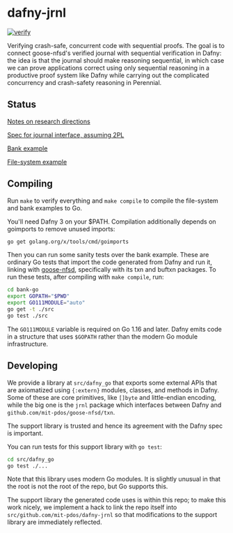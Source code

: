 # dafny-jrnl

[![verify](https://github.com/mit-pdos/dafny-jrnl/workflows/verify/badge.svg)](https://github.com/mit-pdos/dafny-jrnl/actions?query=workflow%3Averify)

Verifying crash-safe, concurrent code with sequential proofs. The goal is to
connect goose-nfsd's verified journal with sequential verification in Dafny: the
idea is that the journal should make reasoning sequential, in which case we can
prove applications correct using only sequential reasoning in a productive proof
system like Dafny while carrying out the complicated concurrency and
crash-safety reasoning in Perennial.

## Status

[Notes on research directions](./research.md)

[Spec for journal interface, assuming 2PL](./src/Dafny/jrnl/jrnl.s.dfy)

[Bank example](./src/Dafny/examples/bank.dfy)

[File-system example](./src/Dafny/examples/fs/byte_fs.dfy)

## Compiling

Run `make` to verify everything and `make compile` to compile the file-system
and bank examples to Go.

You'll need Dafny 3 on your $PATH. Compilation additionally depends on
goimports to remove unused imports:

```sh
go get golang.org/x/tools/cmd/goimports
```

Then you can run some sanity tests over the bank example. These are ordinary Go
tests that import the code generated from Dafny and run it, linking with
[goose-nfsd](https://github.com/mit-pdos/goose-nfsd), specifically with its txn
and buftxn packages. To run these tests, after compiling with `make compile`,
run:

```sh
cd bank-go
export GOPATH="$PWD"
export GO111MODULE="auto"
go get -t ./src
go test ./src
```

The `GO111MODULE` variable is required on Go 1.16 and later.
Dafny emits code in a structure that uses `$GOPATH` rather than the modern Go
module infrastructure.

## Developing

We provide a library at `src/dafny_go` that exports some external APIs that are
axiomatized using `{:extern}` modules, classes, and methods in Dafny. Some of
these are core primitives, like `[]byte` and little-endian encoding, while the
big one is the `jrnl` package which interfaces between Dafny and
`github.com/mit-pdos/goose-nfsd/txn`.

The support library is trusted and hence its agreement with the Dafny spec is
important.

You can run tests for this support library with `go test`:

```sh
cd src/dafny_go
go test ./...
```

Note that this library uses modern Go modules. It is slightly unusual in that
the root is not the root of the repo, but Go supports this.

The support library the generated code uses is within this repo; to make this
work nicely, we implement a hack to link the repo itself into
`src/github.com/mit-pdos/dafny-jrnl` so that modifications to the support
library are immediately reflected.
